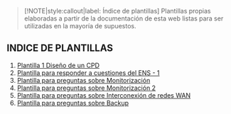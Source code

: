 > [!NOTE|style:callout|label: Índice de plantillas]
> Plantillas propias elaboradas a partir de la documentación de esta web
> listas para ser utilizadas en la mayoría de supuestos.

## INDICE DE PLANTILLAS  <!-- {docsify-ignore} -->

1. [Plantilla 1 Diseño de un CPD](/plantillas/diseno-cpd.md)
2. [Plantilla para responder a cuestiones del ENS - 1](/plantillas/ens-1.md)
3. [Plantilla para preguntas sobre Monitorización](/plantillas/monitorizacion.md)
4. [Plantilla para preguntas sobre Monitorización 2](/plantillas/monitorizacion2.md)
5. [Plantilla para preguntas sobre Interconexión de redes WAN](/plantillas/interconexion-wan.md)
6. [Plantilla para preguntas sobre Backup](/plantillas/backup.md)